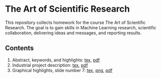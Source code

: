 # The Art of Scientific Research

This repository collects homework for the course The Art of Scientific Research. The goal is to gain skills in Machine Learning research, scientific collaboration, delivering ideas and messages, and reporting results. 

## Contents
1. Abstract, keywords, and highlights: [tex](/Shirshov-Step-1.tex), [pdf](/Shirshov-Step-1.pdf)
2. Industrial project description: [tex](/Shirshov-Step-2.tex), [pdf](/Shirshov-Step-2.pdf)
3. Graphical highlights, slide number 7: [tex](/Shirshov-Step-3.tex), [png](/Shirshov-Step-3-fig.png), [pdf](/Shirshov-Step-3.pdf)

